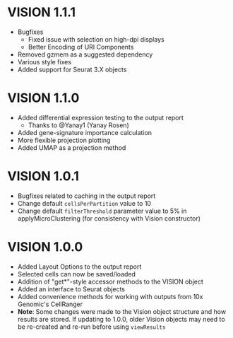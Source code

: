 # VISION 1.1.1

* Bugfixes
    * Fixed issue with selection on high-dpi displays
    * Better Encoding of URI Components
* Removed gzmem as a suggested dependency
* Various style fixes
* Added support for Seurat 3.X objects

# VISION 1.1.0

* Added differential expression testing to the output report
    * Thanks to @Yanay1 (Yanay Rosen)
* Added gene-signature importance calculation
* More flexible projection plotting
* Added UMAP as a projection method

# VISION 1.0.1

* Bugfixes related to caching in the output report
* Change default `cellsPerPartition` value to 10
* Change default `filterThreshold` parameter value to 5% in applyMicroClustering (for consistency with Vision constructor)

# VISION 1.0.0

* Added Layout Options to the output report
* Selected cells can now be saved/loaded
* Addition of "get*"-style accessor methods to the VISION object
* Added an interface to Seurat objects
* Added convenience methods for working with outputs from 10x Genomic's CellRanger
* **Note**: Some changes were made to the Vision object structure and how results are stored.  If updating to 1.0.0, older Vision objects may need to be re-created and re-run before using `viewResults`
